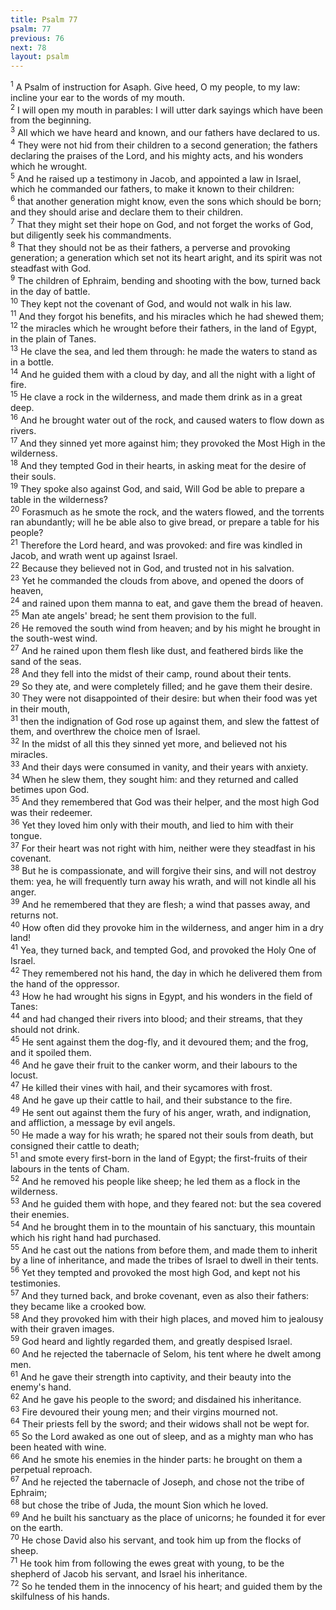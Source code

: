 ```yaml
---
title: Psalm 77
psalm: 77
previous: 76
next: 78
layout: psalm
---
```

<div class="psalm-verse"><sup class="verse-number">1</sup> A Psalm of instruction for Asaph. Give heed, O my people, to my law: incline your ear to the words of my mouth. </div><div class="psalm-verse"><sup class="verse-number">2</sup> I will open my mouth in parables: I will utter dark sayings which have been from the beginning. </div><div class="psalm-verse"><sup class="verse-number">3</sup> All which we have heard and known, and our fathers have declared to us. </div><div class="psalm-verse"><sup class="verse-number">4</sup> They were not hid from their children to a second generation; the fathers declaring the praises of the Lord, and his mighty acts, and his wonders which he wrought. </div><div class="psalm-verse"><sup class="verse-number">5</sup> And he raised up a testimony in Jacob, and appointed a law in Israel, which he commanded our fathers, to make it known to their children: </div><div class="psalm-verse"><sup class="verse-number">6</sup> that another generation might know, even the sons which should be born; and they should arise and declare them to their children. </div><div class="psalm-verse"><sup class="verse-number">7</sup> That they might set their hope on God, and not forget the works of God, but diligently seek his commandments. </div><div class="psalm-verse"><sup class="verse-number">8</sup> That they should not be as their fathers, a perverse and provoking generation; a generation which set not its heart aright, and its spirit was not steadfast with God. </div><div class="psalm-verse"><sup class="verse-number">9</sup> The children of Ephraim, bending and shooting with the bow, turned back in the day of battle. </div><div class="psalm-verse"><sup class="verse-number">10</sup> They kept not the covenant of God, and would not walk in his law. </div><div class="psalm-verse"><sup class="verse-number">11</sup> And they forgot his benefits, and his miracles which he had shewed them; </div><div class="psalm-verse"><sup class="verse-number">12</sup> the miracles which he wrought before their fathers, in the land of Egypt, in the plain of Tanes. </div><div class="psalm-verse"><sup class="verse-number">13</sup> He clave the sea, and led them through: he made the waters to stand as in a bottle. </div><div class="psalm-verse"><sup class="verse-number">14</sup> And he guided them with a cloud by day, and all the night with a light of fire. </div><div class="psalm-verse"><sup class="verse-number">15</sup> He clave a rock in the wilderness, and made them drink as in a great deep. </div><div class="psalm-verse"><sup class="verse-number">16</sup> And he brought water out of the rock, and caused waters to flow down as rivers. </div><div class="psalm-verse"><sup class="verse-number">17</sup> And they sinned yet more against him; they provoked the Most High in the wilderness. </div><div class="psalm-verse"><sup class="verse-number">18</sup> And they tempted God in their hearts, in asking meat for the desire of their souls. </div><div class="psalm-verse"><sup class="verse-number">19</sup> They spoke also against God, and said, Will God be able to prepare a table in the wilderness? </div><div class="psalm-verse"><sup class="verse-number">20</sup> Forasmuch as he smote the rock, and the waters flowed, and the torrents ran abundantly; will he be able also to give bread, or prepare a table for his people? </div><div class="psalm-verse"><sup class="verse-number">21</sup> Therefore the Lord heard, and was provoked: and fire was kindled in Jacob, and wrath went up against Israel. </div><div class="psalm-verse"><sup class="verse-number">22</sup> Because they believed not in God, and trusted not in his salvation. </div><div class="psalm-verse"><sup class="verse-number">23</sup> Yet he commanded the clouds from above, and opened the doors of heaven, </div><div class="psalm-verse"><sup class="verse-number">24</sup> and rained upon them manna to eat, and gave them the bread of heaven. </div><div class="psalm-verse"><sup class="verse-number">25</sup> Man ate angels' bread; he sent them provision to the full. </div><div class="psalm-verse"><sup class="verse-number">26</sup> He removed the south wind from heaven; and by his might he brought in the south-west wind. </div><div class="psalm-verse"><sup class="verse-number">27</sup> And he rained upon them flesh like dust, and feathered birds like the sand of the seas. </div><div class="psalm-verse"><sup class="verse-number">28</sup> And they fell into the midst of their camp, round about their tents. </div><div class="psalm-verse"><sup class="verse-number">29</sup> So they ate, and were completely filled; and he gave them their desire. </div><div class="psalm-verse"><sup class="verse-number">30</sup> They were not disappointed of their desire: but when their food was yet in their mouth, </div><div class="psalm-verse"><sup class="verse-number">31</sup> then the indignation of God rose up against them, and slew the fattest of them, and overthrew the choice men of Israel. </div><div class="psalm-verse"><sup class="verse-number">32</sup> In the midst of all this they sinned yet more, and believed not his miracles. </div><div class="psalm-verse"><sup class="verse-number">33</sup> And their days were consumed in vanity, and their years with anxiety. </div><div class="psalm-verse"><sup class="verse-number">34</sup> When he slew them, they sought him: and they returned and called betimes upon God. </div><div class="psalm-verse"><sup class="verse-number">35</sup> And they remembered that God was their helper, and the most high God was their redeemer. </div><div class="psalm-verse"><sup class="verse-number">36</sup> Yet they loved him only with their mouth, and lied to him with their tongue. </div><div class="psalm-verse"><sup class="verse-number">37</sup> For their heart was not right with him, neither were they steadfast in his covenant. </div><div class="psalm-verse"><sup class="verse-number">38</sup> But he is compassionate, and will forgive their sins, and will not destroy them: yea, he will frequently turn away his wrath, and will not kindle all his anger. </div><div class="psalm-verse"><sup class="verse-number">39</sup> And he remembered that they are flesh; a wind that passes away, and returns not. </div><div class="psalm-verse"><sup class="verse-number">40</sup> How often did they provoke him in the wilderness, and anger him in a dry land! </div><div class="psalm-verse"><sup class="verse-number">41</sup> Yea, they turned back, and tempted God, and provoked the Holy One of Israel. </div><div class="psalm-verse"><sup class="verse-number">42</sup> They remembered not his hand, the day in which he delivered them from the hand of the oppressor. </div><div class="psalm-verse"><sup class="verse-number">43</sup> How he had wrought his signs in Egypt, and his wonders in the field of Tanes: </div><div class="psalm-verse"><sup class="verse-number">44</sup> and had changed their rivers into blood; and their streams, that they should not drink. </div><div class="psalm-verse"><sup class="verse-number">45</sup> He sent against them the dog-fly, and it devoured them; and the frog, and it spoiled them. </div><div class="psalm-verse"><sup class="verse-number">46</sup> And he gave their fruit to the canker worm, and their labours to the locust. </div><div class="psalm-verse"><sup class="verse-number">47</sup> He killed their vines with hail, and their sycamores with frost. </div><div class="psalm-verse"><sup class="verse-number">48</sup> And he gave up their cattle to hail, and their substance to the fire. </div><div class="psalm-verse"><sup class="verse-number">49</sup> He sent out against them the fury of his anger, wrath, and indignation, and affliction, a message by evil angels. </div><div class="psalm-verse"><sup class="verse-number">50</sup> He made a way for his wrath; he spared not their souls from death, but consigned their cattle to death; </div><div class="psalm-verse"><sup class="verse-number">51</sup> and smote every first-born in the land of Egypt; the first-fruits of their labours in the tents of Cham. </div><div class="psalm-verse"><sup class="verse-number">52</sup> And he removed his people like sheep; he led them as a flock in the wilderness. </div><div class="psalm-verse"><sup class="verse-number">53</sup> And he guided them with hope, and they feared not: but the sea covered their enemies. </div><div class="psalm-verse"><sup class="verse-number">54</sup> And he brought them in to the mountain of his sanctuary, this mountain which his right hand had purchased. </div><div class="psalm-verse"><sup class="verse-number">55</sup> And he cast out the nations from before them, and made them to inherit by a line of inheritance, and made the tribes of Israel to dwell in their tents. </div><div class="psalm-verse"><sup class="verse-number">56</sup> Yet they tempted and provoked the most high God, and kept not his testimonies. </div><div class="psalm-verse"><sup class="verse-number">57</sup> And they turned back, and broke covenant, even as also their fathers: they became like a crooked bow. </div><div class="psalm-verse"><sup class="verse-number">58</sup> And they provoked him with their high places, and moved him to jealousy with their graven images. </div><div class="psalm-verse"><sup class="verse-number">59</sup> God heard and lightly regarded them, and greatly despised Israel. </div><div class="psalm-verse"><sup class="verse-number">60</sup> And he rejected the tabernacle of Selom, his tent where he dwelt among men. </div><div class="psalm-verse"><sup class="verse-number">61</sup> And he gave their strength into captivity, and their beauty into the enemy's hand. </div><div class="psalm-verse"><sup class="verse-number">62</sup> And he gave his people to the sword; and disdained his inheritance. </div><div class="psalm-verse"><sup class="verse-number">63</sup> Fire devoured their young men; and their virgins mourned not. </div><div class="psalm-verse"><sup class="verse-number">64</sup> Their priests fell by the sword; and their widows shall not be wept for. </div><div class="psalm-verse"><sup class="verse-number">65</sup> So the Lord awaked as one out of sleep, and as a mighty man who has been heated with wine. </div><div class="psalm-verse"><sup class="verse-number">66</sup> And he smote his enemies in the hinder parts: he brought on them a perpetual reproach. </div><div class="psalm-verse"><sup class="verse-number">67</sup> And he rejected the tabernacle of Joseph, and chose not the tribe of Ephraim; </div><div class="psalm-verse"><sup class="verse-number">68</sup> but chose the tribe of Juda, the mount Sion which he loved. </div><div class="psalm-verse"><sup class="verse-number">69</sup> And he built his sanctuary as the place of unicorns; he founded it for ever on the earth. </div><div class="psalm-verse"><sup class="verse-number">70</sup> He chose David also his servant, and took him up from the flocks of sheep. </div><div class="psalm-verse"><sup class="verse-number">71</sup> He took him from following the ewes great with young, to be the shepherd of Jacob his servant, and Israel his inheritance. </div><div class="psalm-verse"><sup class="verse-number">72</sup> So he tended them in the innocency of his heart; and guided them by the skilfulness of his hands. </div>